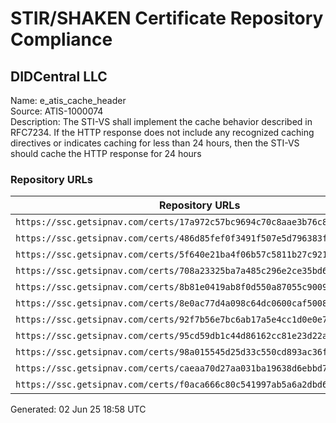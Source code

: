 # STIR/SHAKEN Certificate Repository Compliance

## DIDCentral LLC

Name: e_atis_cache_header\
Source: ATIS-1000074\
Description: The STI-VS shall implement the cache behavior described in RFC7234. If the HTTP response does not include any recognized caching directives or indicates caching for less than 24 hours, then the STI-VS should cache the HTTP response for 24 hours
### Repository URLs

| Repository URLs | Not After |  Problems | Link |
|-----------------|-----------|-----------|------|
| `https://ssc.getsipnav.com/certs/17a972c57bc9694c70c8aae3b76c819f8a98a2a0` | 03&#160;Aug&#160;24&#160;22:11&#160;UTC | true | [view](../../REPOS/556d437f3706d1a7ad4913bce8a690f34152840c/README.md) |
| `https://ssc.getsipnav.com/certs/486d85fef0f3491f507e5d796383f01b20c65777` | 04&#160;Jul&#160;24&#160;22:11&#160;UTC | true | [view](../../REPOS/c1902b2b813455014a5c65099d58a8a9ef6977fb/README.md) |
| `https://ssc.getsipnav.com/certs/5f640e21ba4f06b57c5811b27c921b329156a822` | 29&#160;Nov&#160;23&#160;00:09&#160;UTC | true | [view](../../REPOS/0e433e1953f74e52ef0809dfe2c3891053ea5ce2/README.md) |
| `https://ssc.getsipnav.com/certs/708a23325ba7a485c296e2ce35bd6314b9b818d5` | 29&#160;Feb&#160;24&#160;00:09&#160;UTC | true | [view](../../REPOS/c2da7c81745bdbbaa6a84be2b0386b8a3d014431/README.md) |
| `https://ssc.getsipnav.com/certs/8b81e0419ab8f0d550a87055c9009b3455de57ed` | 05&#160;Aug&#160;25&#160;03:57&#160;UTC | true | [view](../../REPOS/a09cc6bb191e97f7f50c17cffdea2ca8d35135c7/README.md) |
| `https://ssc.getsipnav.com/certs/8e0ac77d4a098c64dc0600caf5008c06952dd71c` | 29&#160;Dec&#160;23&#160;00:09&#160;UTC | true | [view](../../REPOS/1e00e7774ee28baf830f69439af4ac1282345a12/README.md) |
| `https://ssc.getsipnav.com/certs/92f7b56e7bc6ab17a5e4cc1d0e0e7f7eab169379` | 29&#160;Sep&#160;23&#160;00:09&#160;UTC | true | [view](../../REPOS/714ed23b0a6fe2fac53f8e2dba8d5ee532c35907/README.md) |
| `https://ssc.getsipnav.com/certs/95cd59db1c44d86162cc81e23d22a884db252689` | 29&#160;Oct&#160;23&#160;00:09&#160;UTC | true | [view](../../REPOS/78f5fd8ff34b705e81764d1d27c1a3d21e0a8dd3/README.md) |
| `https://ssc.getsipnav.com/certs/98a015545d25d33c550cd893ac36ffd0902337ad` | 03&#160;Jun&#160;24&#160;22:11&#160;UTC | true | [view](../../REPOS/6a3bd20aacf988f7a89c847c26f7d1616269c9fb/README.md) |
| `https://ssc.getsipnav.com/certs/caeaa70d27aa031ba19638d6ebbd7819bc1f7301` | 08&#160;Aug&#160;23&#160;04:56&#160;UTC | true | [view](../../REPOS/1f82e2a7e695488ef003b8631010516c4c4232bb/README.md) |
| `https://ssc.getsipnav.com/certs/f0aca666c80c541997ab5a6a2dbd6dcad3ab3c6d` | 29&#160;Jan&#160;24&#160;00:09&#160;UTC | true | [view](../../REPOS/9cbcd042162ab99145403510be232dc449020107/README.md) |


Generated: 02 Jun 25 18:58 UTC